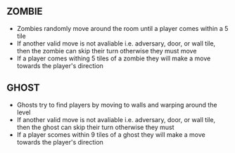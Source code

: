 ZOMBIE
---
* Zombies randomly move around the room until a player comes within a 5 tile 
* If another valid move is not avaliable i.e. adversary, door, or wall tile, then the zombie can skip their turn otherwise they must move
* If a player comes withing 5 tiles of a zombie they will make a move towards the player's direction

GHOST
---
* Ghosts try to find players by moving to walls and warping around the level
* If another valid move is not avaliable i.e. adversary, door, or wall tile, then the ghost can skip their turn otherwise they must 
* If a player scomes within 9 tiles of a ghost they will make a move towards the player's direction